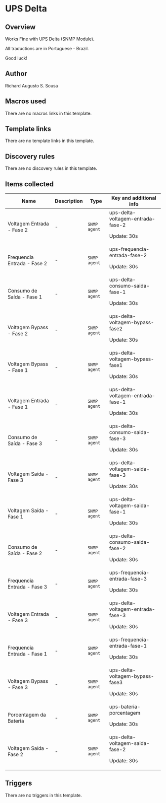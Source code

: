 # UPS Delta

## Overview

Works Fine with UPS Delta (SNMP Module).


All traductions are in Portuguese - Brazil.


Good luck!


 


 



## Author

Richard Augusto S. Sousa

## Macros used

There are no macros links in this template.

## Template links

There are no template links in this template.

## Discovery rules

There are no discovery rules in this template.

## Items collected

|Name|Description|Type|Key and additional info|
|----|-----------|----|----|
|Voltagem Entrada -  Fase 2|<p>-</p>|`SNMP agent`|ups-delta-voltagem-entrada-fase-2<p>Update: 30s</p>|
|Frequencia Entrada -  Fase 2|<p>-</p>|`SNMP agent`|ups-frequencia-entrada-fase-2<p>Update: 30s</p>|
|Consumo de Saída - Fase 1|<p>-</p>|`SNMP agent`|ups-delta-consumo-saida-fase-1<p>Update: 30s</p>|
|Voltagem Bypass -  Fase 2|<p>-</p>|`SNMP agent`|ups-delta-voltagem-bypass-fase2<p>Update: 30s</p>|
|Voltagem Bypass -  Fase 1|<p>-</p>|`SNMP agent`|ups-delta-voltagem-bypass-fase1<p>Update: 30s</p>|
|Voltagem Entrada -  Fase 1|<p>-</p>|`SNMP agent`|ups-delta-voltagem-entrada-fase-1<p>Update: 30s</p>|
|Consumo de Saída - Fase 3|<p>-</p>|`SNMP agent`|ups-delta-consumo-saida-fase-3<p>Update: 30s</p>|
|Voltagem Saída -  Fase 3|<p>-</p>|`SNMP agent`|ups-delta-voltagem-saida-fase-3<p>Update: 30s</p>|
|Voltagem Saída -  Fase 1|<p>-</p>|`SNMP agent`|ups-delta-voltagem-saida-fase-1<p>Update: 30s</p>|
|Consumo de Saída - Fase 2|<p>-</p>|`SNMP agent`|ups-delta-consumo-saida-fase-2<p>Update: 30s</p>|
|Frequencia Entrada -  Fase 3|<p>-</p>|`SNMP agent`|ups-frequencia-entrada-fase-3<p>Update: 30s</p>|
|Voltagem Entrada -  Fase 3|<p>-</p>|`SNMP agent`|ups-delta-voltagem-entrada-fase-3<p>Update: 30s</p>|
|Frequencia Entrada -  Fase 1|<p>-</p>|`SNMP agent`|ups-frequencia-entrada-fase-1<p>Update: 30s</p>|
|Voltagem Bypass -  Fase 3|<p>-</p>|`SNMP agent`|ups-delta-voltagem-bypass-fase3<p>Update: 30s</p>|
|Porcentagem da Bateria|<p>-</p>|`SNMP agent`|ups-bateria-porcentagem<p>Update: 30s</p>|
|Voltagem Saída -  Fase 2|<p>-</p>|`SNMP agent`|ups-delta-voltagem-saida-fase-2<p>Update: 30s</p>|
## Triggers

There are no triggers in this template.

